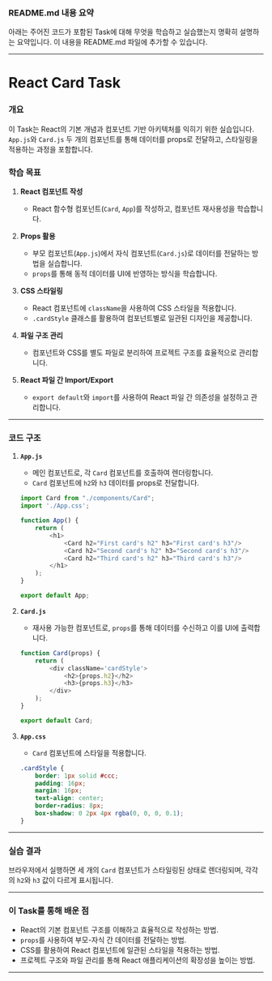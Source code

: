 ### README.md 내용 요약

아래는 주어진 코드가 포함된 Task에 대해 무엇을 학습하고 실습했는지 명확히 설명하는 요약입니다. 이 내용을 README.md 파일에 추가할 수 있습니다.

---

# React Card Task

### **개요**
이 Task는 React의 기본 개념과 컴포넌트 기반 아키텍처를 익히기 위한 실습입니다. `App.js`와 `Card.js` 두 개의 컴포넌트를 통해 데이터를 props로 전달하고, 스타일링을 적용하는 과정을 포함합니다. 

### **학습 목표**
1. **React 컴포넌트 작성**
   - React 함수형 컴포넌트(`Card`, `App`)를 작성하고, 컴포넌트 재사용성을 학습합니다.
   
2. **Props 활용**
   - 부모 컴포넌트(`App.js`)에서 자식 컴포넌트(`Card.js`)로 데이터를 전달하는 방법을 실습합니다.
   - `props`를 통해 동적 데이터를 UI에 반영하는 방식을 학습합니다.

3. **CSS 스타일링**
   - React 컴포넌트에 `className`을 사용하여 CSS 스타일을 적용합니다.
   - `.cardStyle` 클래스를 활용하여 컴포넌트별로 일관된 디자인을 제공합니다.

4. **파일 구조 관리**
   - 컴포넌트와 CSS를 별도 파일로 분리하여 프로젝트 구조를 효율적으로 관리합니다.

5. **React 파일 간 Import/Export**
   - `export default`와 `import`를 사용하여 React 파일 간 의존성을 설정하고 관리합니다.

---

### **코드 구조**
1. **`App.js`**
   - 메인 컴포넌트로, 각 `Card` 컴포넌트를 호출하여 렌더링합니다.
   - `Card` 컴포넌트에 `h2`와 `h3` 데이터를 props로 전달합니다.
   ```javascript
   import Card from "./components/Card";
   import './App.css';

   function App() {
       return (
           <h1>
               <Card h2="First card's h2" h3="First card's h3"/>
               <Card h2="Second card's h2" h3="Second card's h3"/>
               <Card h2="Third card's h2" h3="Third card's h3"/>
           </h1>
       );
   }

   export default App;
   ```

2. **`Card.js`**
   - 재사용 가능한 컴포넌트로, `props`를 통해 데이터를 수신하고 이를 UI에 출력합니다.
   ```javascript
   function Card(props) {
       return (
           <div className='cardStyle'>
               <h2>{props.h2}</h2>
               <h3>{props.h3}</h3>
           </div>
       );
   }

   export default Card;
   ```

3. **`App.css`**
   - `Card` 컴포넌트에 스타일을 적용합니다.
   ```css
   .cardStyle {
       border: 1px solid #ccc;
       padding: 16px;
       margin: 16px;
       text-align: center;
       border-radius: 8px;
       box-shadow: 0 2px 4px rgba(0, 0, 0, 0.1);
   }
   ```

---

### **실습 결과**
브라우저에서 실행하면 세 개의 `Card` 컴포넌트가 스타일링된 상태로 렌더링되며, 각각의 `h2`와 `h3` 값이 다르게 표시됩니다.

---

### **이 Task를 통해 배운 점**
- React의 기본 컴포넌트 구조를 이해하고 효율적으로 작성하는 방법.
- `props`를 사용하여 부모-자식 간 데이터를 전달하는 방법.
- CSS를 활용하여 React 컴포넌트에 일관된 스타일을 적용하는 방법.
- 프로젝트 구조와 파일 관리를 통해 React 애플리케이션의 확장성을 높이는 방법.

---